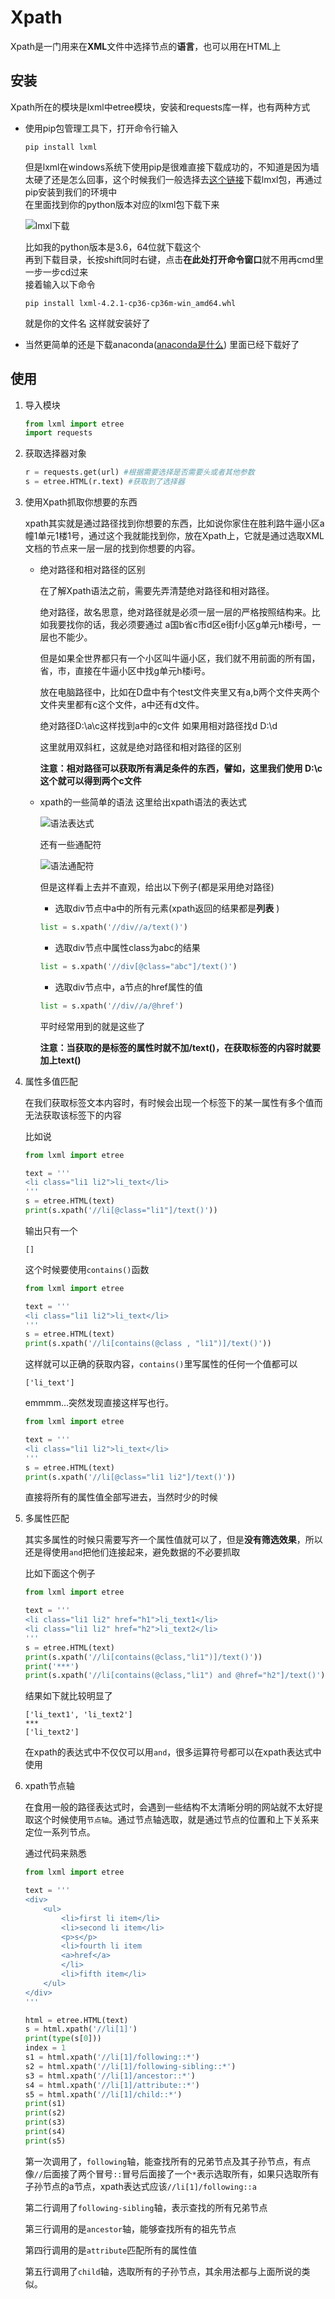 # Xpath
Xpath是一门用来在**XML**文件中选择节点的**语言**，也可以用在HTML上

## 安装
Xpath所在的模块是lxml中etree模块，安装和requests库一样，也有两种方式
* 使用pip包管理工具下，打开命令行输入
    ```
    pip install lxml 
    ```
    但是lxml在windows系统下使用pip是很难直接下载成功的，不知道是因为墙太硬了还是怎么回事，这个时候我们一般选择去[这个链接](https://www.lfd.uci.edu/~gohlke/pythonlibs/)下载lmxl包，再通过pip安装到我们的环境中
    </br>在里面找到你的python版本对应的lxml包下载下来

    ![lmxl下载](https://github.com/jiangyuwei666/Notes/blob/master/pictrue/lxml%E4%B8%8B%E8%BD%BD.png)

    比如我的python版本是3.6，64位就下载这个
    </br>再到下载目录，长按shift同时右键，点击**在此处打开命令窗口**就不用再cmd里一步一步cd过来
    </br>接着输入以下命令
    ```
    pip install lxml‑4.2.1‑cp36‑cp36m‑win_amd64.whl
    ```
    就是你的文件名
    这样就安装好了
* 当然更简单的还是下载anaconda([anaconda是什么](https://github.com/jiangyuwei666/Notes/blob/master/Python-spiders/Requests.md)) 里面已经下载好了


## 使用
1. 导入模块
    ```python
    from lxml import etree
    import requests
    ```
2. 获取选择器对象
    ```python
    r = requests.get(url) #根据需要选择是否需要头或者其他参数
    s = etree.HTML(r.text) #获取到了选择器
    ```
2. 使用Xpath抓取你想要的东西

    xpath其实就是通过路径找到你想要的东西，比如说你家住在胜利路牛逼小区a幢1单元1楼1号，通过这个我就能找到你，放在Xpath上，它就是通过选取XML文档的节点来一层一层的找到你想要的内容。

    * 绝对路径和相对路径的区别

        在了解Xpath语法之前，需要先弄清楚绝对路径和相对路径。

        绝对路径，故名思意，绝对路径就是必须一层一层的严格按照结构来。比如我要找你的话，我必须要通过 a国b省c市d区e街f小区g单元h楼i号，一层也不能少。

        但是如果全世界都只有一个小区叫牛逼小区，我们就不用前面的所有国，省，市，直接在牛逼小区中找g单元h楼i号。

        放在电脑路径中，比如在D盘中有个test文件夹里又有a,b两个文件夹两个文件夹里都有c这个文件，a中还有d文件。

        绝对路径D:\a\c这样找到a中的c文件 如果用相对路径找d D:\\d

        这里就用双斜杠，这就是绝对路径和相对路径的区别

        **注意：相对路径可以获取所有满足条件的东西，譬如，这里我们使用 D:\\c 这个就可以得到两个c文件**

    * xpath的一些简单的语法
        这里给出xpath语法的表达式

        ![语法表达式](https://github.com/jiangyuwei666/Notes/blob/master/pictrue/xpath%E8%AF%AD%E6%B3%95%E8%A1%A8%E8%BE%BE%E5%BC%8F.png)

        还有一些通配符

        ![语法通配符](https://github.com/jiangyuwei666/Notes/blob/master/pictrue/xpath%E9%80%9A%E9%85%8D%E7%AC%A6.png)
        
        但是这样看上去并不直观，给出以下例子(都是采用绝对路径)
        * 选取div节点中a中的所有元素(xpath返回的结果都是**列表** )
        ```python
        list = s.xpath('//div//a/text()') 
        ```
        * 选取div节点中属性class为abc的结果
        ```python
        list = s.xpath('//div[@class="abc"]/text()')
        ```
        * 选取div节点中，a节点的href属性的值
        ```python
        list = s.xpath('//div//a/@href')
        ```
        平时经常用到的就是这些了

        **注意：当获取的是标签的属性时就不加/text()，在获取标签的内容时就要加上text()**
3. 属性多值匹配

    在我们获取标签文本内容时，有时候会出现一个标签下的某一属性有多个值而无法获取该标签下的内容

    比如说
    ```python
    from lxml import etree

    text = '''
    <li class="li1 li2">li_text</li>
    '''
    s = etree.HTML(text)
    print(s.xpath('//li[@class="li1"]/text()'))
    ```
    输出只有一个
    ```
    []
    ```
    这个时候要使用```contains()```函数
    ```python
    from lxml import etree

    text = '''
    <li class="li1 li2">li_text</li>
    '''
    s = etree.HTML(text)
    print(s.xpath('//li[contains(@class , "li1")]/text()'))
    ```
    这样就可以正确的获取内容，```contains()```里写属性的任何一个值都可以
    ```
    ['li_text']
    ```

    emmmm...突然发现直接这样写也行。
    ```python
    from lxml import etree

    text = '''
    <li class="li1 li2">li_text</li>
    '''
    s = etree.HTML(text)
    print(s.xpath('//li[@class="li1 li2"]/text()'))
    ```
    直接将所有的属性值全部写进去，当然时少的时候
4. 多属性匹配

    其实多属性的时候只需要写齐一个属性值就可以了，但是**没有筛选效果**，所以还是得使用```and```把他们连接起来，避免数据的不必要抓取
    
    比如下面这个例子
    ```python
    from lxml import etree

    text = '''
    <li class="li1 li2" href="h1">li_text1</li>
    <li class="li1 li2" href="h2">li_text2</li>
    '''
    s = etree.HTML(text)
    print(s.xpath('//li[contains(@class,"li1")]/text()'))
    print('***')
    print(s.xpath('//li[contains(@class,"li1") and @href="h2"]/text()'))
    ```
    结果如下就比较明显了
    ```
    ['li_text1', 'li_text2']
    ***
    ['li_text2']
    ```

    在xpath的表达式中不仅仅可以用```and```，很多运算符号都可以在xpath表达式中使用 

5. xpath节点轴
    
    在食用一般的路径表达式时，会遇到一些结构不太清晰分明的网站就不太好提取这个时候使用```节点轴```。通过节点轴选取，就是通过节点的位置和上下关系来定位一系列节点。
    
    通过代码来熟悉
    ```python
    from lxml import etree

    text = '''
    <div>
        <ul>
            <li>first li item</li>
            <li>second li item</li>
            <p>s</p>
            <li>fourth li item
            <a>href</a>
            </li>
            <li>fifth item</li>
        </ul>
    </div>
    '''

    html = etree.HTML(text)
    s = html.xpath('//li[1]')
    print(type(s[0]))
    index = 1
    s1 = html.xpath('//li[1]/following::*')
    s2 = html.xpath('//li[1]/following-sibling::*')
    s3 = html.xpath('//li[1]/ancestor::*')
    s4 = html.xpath('//li[1]/attribute::*')
    s5 = html.xpath('//li[1]/child::*')
    print(s1)
    print(s2)
    print(s3)
    print(s4)
    print(s5) 
    ```
    第一次调用了，```following```轴，能查找所有的兄弟节点及其子孙节点，有点像```//```后面接了两个冒号```::```冒号后面接了一个```*```表示选取所有，如果只选取所有子孙节点的a节点，xpath表达式应该```//li[1]/following::a```

    第二行调用了```following-sibling```轴，表示查找的所有兄弟节点

    第三行调用的是```ancestor```轴，能够查找所有的祖先节点

    第四行调用的是```attribute```匹配所有的属性值

    第五行调用了```child```轴，选取所有的子孙节点，其余用法都与上面所说的类似。
